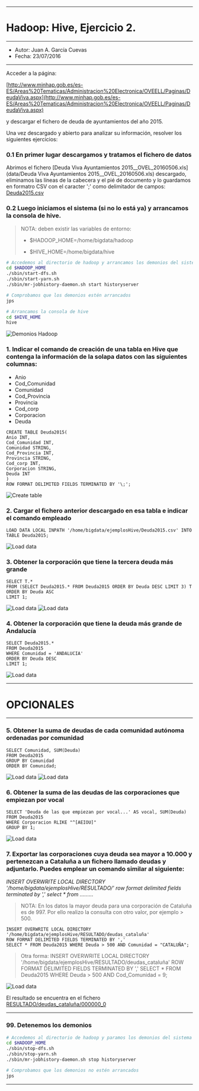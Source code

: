 ***
# Hadoop: Hive, Ejercicio 2.
***
- Autor: Juan A. García Cuevas
- Fecha: 23/07/2016
***

Acceder a la página:

[http://www.minhap.gob.es/es-ES/Areas%20Tematicas/Administracion%20Electronica/OVEELL/Paginas/DeudaViva.aspx](http://www.minhap.gob.es/es-ES/Areas%20Tematicas/Administracion%20Electronica/OVEELL/Paginas/DeudaViva.aspx)

y descargar el fichero de deuda de ayuntamientos del año 2015.

Una vez descargado y abierto para analizar su información, resolver los siguientes ejercicios:


### 0.1 En primer lugar descargamos y tratamos el fichero de datos

Abrimos el fichero [Deuda Viva Ayuntamientos 2015__OVEL_20160506.xls](data/Deuda Viva Ayuntamientos 2015__OVEL_20160506.xls) descargado, eliminamos las líneas de la cabecera y el pié de documento y lo guardamos en formatro CSV con el caracter ';' como delimitador de campos: [Deuda2015.csv](data/Deuda2015.csv)

### 0.2 Luego iniciamos el sistema (si no lo está ya) y arrancamos la consola de hive.

>
>NOTA: deben existir las variables de entorno:
>
>- $HADOOP_HOME=/home/bigdata/hadoop
>
>- $HIVE_HOME=/home/bigdata/hive
>

```bash
# Accedemos al directorio de hadoop y arrancamos los demonios del sistema
cd $HADOOP_HOME
./sbin/start-dfs.sh
./sbin/start-yarn.sh
./sbin/mr-jobhistory-daemon.sh start historyserver

# Comprobamos que los demonios estén arrancados
jps

# Arrancamos la consola de hive
cd $HIVE_HOME
hive
```

![Demonios Hadoop](images/DemoniosHadoop.png)

### 1. Indicar el comando de creación de una tabla en Hive que contenga la información de la solapa datos con las siguientes columnas:
- Anio
- Cod_Comunidad
- Comunidad
- Cod_Provincia
- Provincia
- Cod_corp
- Corporacion
- Deuda

```hive
CREATE TABLE Deuda2015(
Anio INT, 
Cod_Comunidad INT, 
Comunidad STRING, 
Cod_Provincia INT, 
Provincia STRING, 
Cod_corp INT, 
Corporacion STRING, 
Deuda INT
)
ROW FORMAT DELIMITED FIELDS TERMINATED BY '\;';
```

![Create table](images/hive1-01.png)

### 2. Cargar el fichero anterior descargado en esa tabla e indicar el comando empleado

```hive
LOAD DATA LOCAL INPATH '/home/bigdata/ejemplosHive/Deuda2015.csv' INTO TABLE Deuda2015;
```

![Load data](images/hive1-02.png)

### 3. Obtener la corporación que tiene la tercera deuda más grande

```hive
SELECT T.* 
FROM (SELECT Deuda2015.* FROM Deuda2015 ORDER BY Deuda DESC LIMIT 3) T 
ORDER BY Deuda ASC
LIMIT 1;
```

![Load data](images/hive1-03a.png)
![Load data](images/hive1-03b.png)

### 4. Obtener la corporación que tiene la deuda más grande de Andalucía

```hive
SELECT Deuda2015.* 
FROM Deuda2015 
WHERE Comunidad = 'ANDALUCIA' 
ORDER BY Deuda DESC 
LIMIT 1;
```

![Load data](images/hive1-04.png)

***
# OPCIONALES
***

### 5. Obtener la suma de deudas de cada comunidad autónoma ordenadas por comunidad

```hive
SELECT Comunidad, SUM(Deuda) 
FROM Deuda2015 
GROUP BY Comunidad 
ORDER BY Comunidad;
```

![Load data](images/hive1-05a.png)
![Load data](images/hive1-05b.png)

### 6. Obtener la suma de las deudas de las corporaciones que empiezan por vocal

```hive
SELECT 'Deuda de las que empiezan por vocal...' AS vocal, SUM(Deuda) 
FROM Deuda2015 
WHERE Corporacion RLIKE "^[AEIOU]" 
GROUP BY 1;
```

![Load data](images/hive1-06.png)

### 7. Exportar las corporaciones cuya deuda sea mayor a 10.000 y pertenezcan a Cataluña a un fichero llamado deudas y adjuntarlo. Puedes emplear un comando similar al siguiente:

_INSERT OVERWRITE LOCAL DIRECTORY '/home/bigdata/ejemplosHive/RESULTADO/' row format delimited fields terminated by ',' select *
from ........._

>NOTA: En los datos la mayor deuda para una corporación de Cataluña es de 997. Por ello realizo la consulta con otro valor, por ejemplo > 500.

```hive
INSERT OVERWRITE LOCAL DIRECTORY '/home/bigdata/ejemplosHive/RESULTADO/deudas_cataluña' 
ROW FORMAT DELIMITED FIELDS TERMINATED BY ',' 
SELECT * FROM Deuda2015 WHERE Deuda > 500 AND Comunidad = "CATALUÑA";
```

>
> Otra forma:
> INSERT OVERWRITE LOCAL DIRECTORY '/home/bigdata/ejemplosHive/RESULTADO/deudas_cataluña' ROW FORMAT DELIMITED FIELDS TERMINATED BY ',' SELECT * FROM Deuda2015 WHERE Deuda > 500 AND Cod_Comunidad = 9;
>

![Load data](images/hive1-07.png)

El resultado se encuentra en el fichero [RESULTADO/deudas_cataluña/000000_0](RESULTADO/deudas_cataluña/000000_0)

***

### 99. Detenemos los demonios

```bash
# Accedemos al directorio de hadoop y paramos los demonios del sistema
cd $HADOOP_HOME
./sbin/stop-dfs.sh
./sbin/stop-yarn.sh
./sbin/mr-jobhistory-daemon.sh stop historyserver

# Comprobamos que los demonios no estén arrancados
jps
```

***
